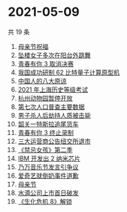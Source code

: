 # 2021-05-09

共 19 条

<!-- BEGIN ZHIHUSEARCH -->
<!-- 最后更新时间 Sun May 09 2021 18:07:47 GMT+0800 (China Standard Time) -->
1. [母亲节祝福](https://www.zhihu.com/search?q=母亲节)
1. [坠楼女子多次在阳台外跳舞](https://www.zhihu.com/search?q=三亚女子坠楼)
1. [青春有你 3 取消决赛](https://www.zhihu.com/search?q=青春有你3)
1. [我国成功研制 62 比特量子计算原型机](https://www.zhihu.com/search?q=量子计算机)
1. [中国人的八大原谅](https://www.zhihu.com/search?q=中国人的八大原谅)
1. [2021 年上海历史等级考试](https://www.zhihu.com/search?q=历史等级考)
1. [杭州动物园暂停开放](https://www.zhihu.com/search?q=杭州金钱豹)
1. [第七次人口普查主要数据](https://www.zhihu.com/search?q=七普数据)
1. [男子杀人后劫持人质被击毙](https://www.zhihu.com/search?q=男子劫持人质被击毙)
1. [韶关一特斯拉追尾货车](https://www.zhihu.com/search?q=特斯拉追尾)
1. [青春有你 3 终止录制](https://www.zhihu.com/search?q=青春有你3)
1. [三大运营商公告纽交所退市](https://www.zhihu.com/search?q=三大运营商退市)
1. [《禁忌女孩》第二季](https://www.zhihu.com/search?q=禁忌女孩2)
1. [IBM 开发出 2 纳米芯片](https://www.zhihu.com/search?q=ibm)
1. [乃万音乐节发言引争议](https://www.zhihu.com/search?q=乃万音乐节)
1. [爱奇艺就倒奶事件道歉](https://www.zhihu.com/search?q=青春有你3)
1. [母亲节](https://www.zhihu.com/search?q=母亲节)
1. [水滴公司上市首日破发](https://www.zhihu.com/search?q=水滴上市)
1. [《生化危机 8》解锁](https://www.zhihu.com/search?q=生化危机8)
<!-- END ZHIHUSEARCH -->
